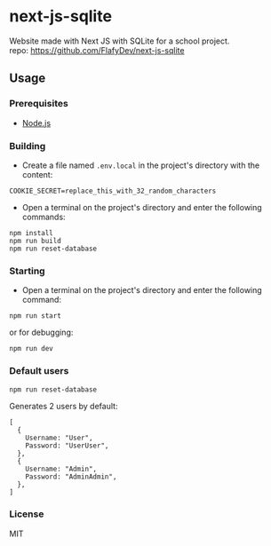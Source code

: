 # next-js-sqlite

Website made with Next JS with SQLite for a school project.  
repo: https://github.com/FlafyDev/next-js-sqlite

## Usage

### Prerequisites

- [Node.js](https://nodejs.org)

### Building

- Create a file named `.env.local` in the project's directory with the content:

```
COOKIE_SECRET=replace_this_with_32_random_characters
```

- Open a terminal on the project's directory and enter the following commands:

```
npm install
npm run build
npm run reset-database
```

### Starting

- Open a terminal on the project's directory and enter the following command:

```
npm run start
```

or for debugging:

```
npm run dev
```

### Default users

```
npm run reset-database
```

Generates 2 users by default:

```
[
  {
    Username: "User",
    Password: "UserUser",
  },
  {
    Username: "Admin",
    Password: "AdminAdmin",
  },
]
```

### License

MIT
